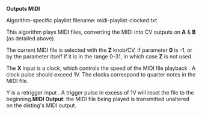
**Outputs MIDI**

Algorithm-specific playlist filename: midi-playlist-clocked.txt

This algorithm plays MIDI files, converting the MIDI into CV outputs on **A** & **B** (as detailed above).

The current MIDI file is selected with the **Z** knob/CV, if parameter **0** is -1, or by the parameter itself if it is in the
range 0-31, in which case **Z** is not used.

The **X** input is a clock, which controls the speed of the MIDI file playback . A clock pulse should exceed 1V. The clocks
correspond to quarter notes in the MIDI file.

Y is a retrigger input . A trigger pulse in excess of 1V will reset the file to the beginning.**MIDI Output**: the MIDI
file being played is transmitted unaltered on the disting's MIDI output.
